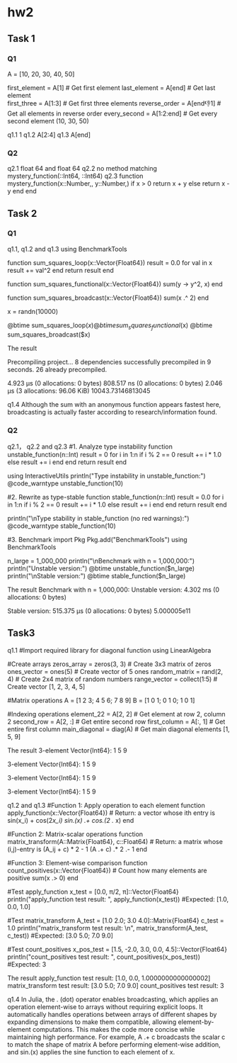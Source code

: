 # hw2
## Task 1
### Q1
A = [10, 20, 30, 40, 50]

first_element = A[1]        # Get first element
last_element = A[end]         # Get last element  
first_three = A[1:3]          # Get first three elements
reverse_order = A[end:-1:1]        # Get all elements in reverse order
every_second = A[1:2:end]         # Get every second element (10, 30, 50)

q1.1 1
q1.2 A[2:4]
q1.3 A[end]

### Q2
q2.1 float 64 and float 64
q2.2 no method matching mystery_function(::Int64, ::Int64)
q2.3 function mystery_function(x::Number,, y::Number,)
    if x > 0
        return x + y
    else
        return x - y
    end
end


## Task 2
### Q1
q1.1, q1.2 and q1.3
using BenchmarkTools  

function sum_squares_loop(x::Vector{Float64})
    result = 0.0
    for val in x
        result += val^2
    end
    return result
end

function sum_squares_functional(x::Vector{Float64})
    sum(y -> y^2, x)
end

function sum_squares_broadcast(x::Vector{Float64})
    sum(x .^ 2)
end

x = randn(10000)  

@btime sum_squares_loop($x)
@btime sum_squares_functional($x)
@btime sum_squares_broadcast($x)

The result

Precompiling project...
  8 dependencies successfully precompiled in 9 seconds. 26 already precompiled.

  4.923 μs (0 allocations: 0 bytes)
  808.517 ns (0 allocations: 0 bytes)
  2.046 μs (3 allocations: 96.06 KiB)
10043.73146813045

q1.4 
Although the sum with an anonymous function appears fastest here, broadcasting is actually faster according to research/information found.

### Q2
q2.1， q2.2 and q2.3
#1. Analyze type instability
function unstable_function(n::Int)
    result = 0
    for i in 1:n
        if i % 2 == 0
            result += i * 1.0
        else
            result += i
        end
    end
    return result
end

using InteractiveUtils
println("Type instability in unstable_function:")
@code_warntype unstable_function(10)

#2. Rewrite as type-stable
function stable_function(n::Int)
    result = 0.0
    for i in 1:n
        if i % 2 == 0
            result += i * 1.0
        else
            result += i
        end
    end
    return result
end

println("\nType stability in stable_function (no red warnings):")
@code_warntype stable_function(10)

#3. Benchmark
import Pkg
Pkg.add("BenchmarkTools")
using BenchmarkTools

n_large = 1_000_000
println("\nBenchmark with n = 1,000,000:")
println("Unstable version:")
@btime unstable_function($n_large)
println("\nStable version:")
@btime stable_function($n_large)

The result
Benchmark with n = 1,000,000:
Unstable version:
  4.302 ms (0 allocations: 0 bytes)

Stable version:
  515.375 μs (0 allocations: 0 bytes)
5.000005e11

## Task3
q1.1 
#Import required library for diagonal function
using LinearAlgebra

#Create arrays
zeros_array = zeros(3, 3)       # Create 3x3 matrix of zeros
ones_vector = ones(5)           # Create vector of 5 ones
random_matrix = rand(2, 4)      # Create 2x4 matrix of random numbers
range_vector = collect(1:5)              # Create vector [1, 2, 3, 4, 5]

#Matrix operations
A = [1 2 3; 4 5 6; 7 8 9]
B = [1 0 1; 0 1 0; 1 0 1]

#Indexing operations
element_22 = A[2, 2]            # Get element at row 2, column 2
second_row = A[2, :]            # Get entire second row
first_column = A[:, 1]          # Get entire first column
main_diagonal = diag(A)         # Get main diagonal elements [1, 5, 9]


The result
3-element Vector{Int64}:
 1
 5
 9

3-element Vector{Int64}:
 1
 5
 9

3-element Vector{Int64}:
 1
 5
 9

3-element Vector{Int64}:
 1
 5
 9

q1.2 and q1.3
#Function 1: Apply operation to each element
function apply_function(x::Vector{Float64})
    # Return: a vector whose ith entry is sin(x_i) + cos(2*x_i)
    sin.(x) .+ cos.(2 .* x)
end

#Function 2: Matrix-scalar operations
function matrix_transform(A::Matrix{Float64}, c::Float64)
    # Return: a matrix whose (i,j)-entry is (A_ij + c) * 2 - 1
    (A .+ c) .* 2 .- 1
end

#Function 3: Element-wise comparison
function count_positives(x::Vector{Float64})
    # Count how many elements are positive
    sum(x .> 0)
end

#Test apply_function
x_test = [0.0, π/2, π]::Vector{Float64}
println("apply_function test result: ", apply_function(x_test))
#Expected: [1.0, 0.0, 1.0]

#Test matrix_transform
A_test = [1.0 2.0; 3.0 4.0]::Matrix{Float64}
c_test = 1.0
println("matrix_transform test result: \n", matrix_transform(A_test, c_test))
#Expected: [3.0 5.0; 7.0 9.0]

#Test count_positives
x_pos_test = [1.5, -2.0, 3.0, 0.0, 4.5]::Vector{Float64}
println("count_positives test result: ", count_positives(x_pos_test))
#Expected: 3

The result
apply_function test result: [1.0, 0.0, 1.0000000000000002]
matrix_transform test result: 
[3.0 5.0; 7.0 9.0]
count_positives test result: 3

q1.4
In Julia, the . (dot) operator enables broadcasting, which applies an operation element-wise to arrays without requiring explicit loops. It automatically handles operations between arrays of different shapes by expanding dimensions to make them compatible, allowing element-by-element computations. This makes the code more concise while maintaining high performance.
For example, A .+ c broadcasts the scalar c to match the shape of matrix A before performing element-wise addition, and sin.(x) applies the sine function to each element of x.